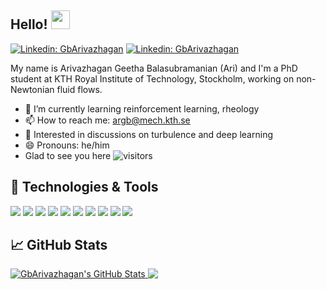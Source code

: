 ## Hello! <img src="https://raw.githubusercontent.com/MartinHeinz/MartinHeinz/master/wave.gif" width="30px">
[![Linkedin: GbArivazhagan](https://img.shields.io/badge/-LinkedIn-blue?style=flat-square&logo=Linkedin&logoColor=white&link=https://www.linkedin.com/in/arivazhagan-geetha-balasubramanian-648b8567/)](https://www.linkedin.com/in/arivazhagan-geetha-balasubramanian-648b8567/)
[![Linkedin: GbArivazhagan](https://img.shields.io/badge/-GoogleScholar-blue?style=flat-square&logo=GoogleScholar&logoColor=white&link=https://scholar.google.com/citations?user=xyheRZ8AAAAJ&hl=en)](https://scholar.google.com/citations?user=xyheRZ8AAAAJ&hl=en&authuser=1&oi=ao)

My name is Arivazhagan Geetha Balasubramanian (Ari) and I'm a PhD student at KTH Royal Institute of Technology, Stockholm, working on non-Newtonian fluid flows.

- 🌱 I’m currently learning reinforcement learning, rheology
- 📫 How to reach me: argb@mech.kth.se
- 💬 Interested in discussions on turbulence and deep learning
- 😄 Pronouns: he/him
- Glad to see you here ![visitors](https://visitor-badge.glitch.me/badge?page_id=GbArivazhagan.visitor-badge)

## 🔧 Technologies & Tools
![](https://img.shields.io/badge/OS-Linux-informational?style=flat&logo=linux&color=2bbc8a)
![](https://img.shields.io/badge/OS-macOS-informational?style=flat&logo=macOS&color=2bbc8a)
![](https://img.shields.io/badge/OS-Windows-informational?style=flat&logo=Windows&color=2bbc8a)
![](https://img.shields.io/badge/Code-Python-informational?style=flat&logo=python&color=2bbc8a)
![](https://img.shields.io/badge/Code-TensorFlow-informational?style=flat&logo=TensorFlow&color=2bbc8a)
![](https://img.shields.io/badge/Code-Scikit-informational?style=flat&logo=Scikit-Learn&color=2bbc8a)
![](https://img.shields.io/badge/Code-Bash-informational?style=flat&logo=gnu-bash&color=2bbc8a)
![](https://img.shields.io/badge/Code-CUDA-informational?style=flat&logo=Nvidia&color=2bbc8a)
![](https://img.shields.io/badge/Code-C++-informational?style=flat&logo=c%2b%2b&color=2bbc8a)
![](https://img.shields.io/badge/Tools-Git-informational?style=flat&logo=Git&color=2bbc8a)

## &#x1f4c8; GitHub Stats

<a href="https://github.com/GbArivazhagan/GbArivazhagan">
  <img align="top" src="https://github-readme-stats.vercel.app/api?username=GbArivazhagan&show_icons=true&line_height=33&count_private=true&title_color=000000&text_color=2bbc8a&include_all_commits=true&icon_color=2bbc8a&bg_color=ffffff" alt="GbArivazhagan's GitHub Stats" />
</a>
<a href="https://github.com/GbArivazhagan/GbArivazhagan">
  <img align="top" src="https://github-readme-stats.vercel.app/api/top-langs/?username=GbArivazhagan&title_color=000000&text_color=2bbc8a&icon_color=2bbc8a&bg_color=ffffff&langs_count=5&line_height=33" />
</a>
